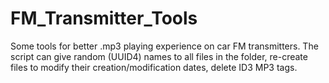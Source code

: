 # FM_Transmitter_Tools
Some tools for better .mp3 playing experience on car FM transmitters.
The script can give random (UUID4) names to all files in the folder, re-create files to modify their creation/modification dates, delete ID3 MP3 tags.
